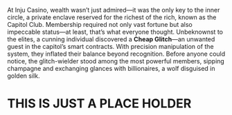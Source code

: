 At Inju Casino, wealth wasn’t just admired—it was the only key to the inner circle, a private enclave reserved for the richest of the rich, known as the Capitol Club. Membership required not only vast fortune but also impeccable status—at least, that’s what everyone thought. Unbeknownst to the elites, a cunning individual discovered a **Cheap Glitch**—an unwanted guest in the capitol’s smart contracts. With precision manipulation of the system, they inflated their balance beyond recognition. Before anyone could notice, the glitch-wielder stood among the most powerful members, sipping champagne and exchanging glances with billionaires, a wolf disguised in golden silk.

# THIS IS JUST A PLACE HOLDER